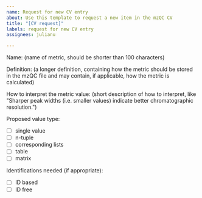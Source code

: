 ```yaml
---
name: Request for new CV entry
about: Use this template to request a new item in the mzQC CV
title: "[CV request]"
labels: request for new CV entry
assignees: julianu

---
```


Name: (name of metric, should be shorter than 100 characters)

Definition: (a longer definition, containing how the metric should be stored in the mzQC file and may contain, if applicable, how the metric is calculated)

How to interpret the metric value: (short description of how to interpret, like "Sharper peak widths (i.e. smaller values) indicate better chromatographic resolution.")

Proposed value type:
- [ ] single value
- [ ] n-tuple
- [ ] corresponding lists
- [ ] table
- [ ] matrix

Identifications needed (if appropriate):
- [ ] ID based
- [ ] ID free
